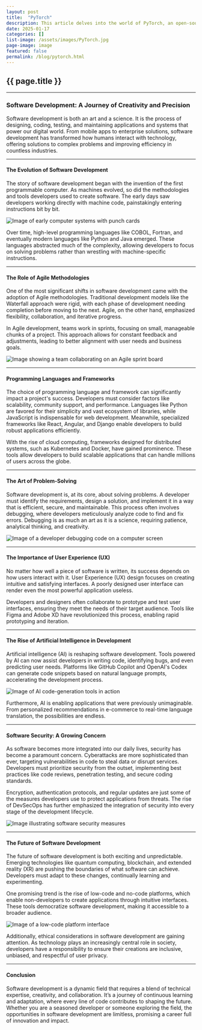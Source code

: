 ```yaml
---
layout: post
title:  "PyTorch"
description: This article delves into the world of PyTorch, an open-source machine learning library for Python. Commended for its flexibility and user-friendly interface, we explore PyTorch’s features, how it compares with other libraries, the practical applications in industries, and how to get started. An essential resource for anyone seeking to utilise Python in the realm of AI and machine learning.
date: 2025-01-17
categories: []
list-image: /assets/images/PyTorch.jpg
page-image: image
featured: false
permalink: /blog/pytorch.html
---
```

## {{ page.title }}
---
### Software Development: A Journey of Creativity and Precision

Software development is both an art and a science. It is the process of designing, coding, testing, and maintaining applications and systems that power our digital world. From mobile apps to enterprise solutions, software development has transformed how humans interact with technology, offering solutions to complex problems and improving efficiency in countless industries.

---

#### The Evolution of Software Development

The story of software development began with the invention of the first programmable computer. As machines evolved, so did the methodologies and tools developers used to create software. The early days saw developers working directly with machine code, painstakingly entering instructions bit by bit.

![Image of early computer systems with punch cards](https://placehold.co/800x400?text=Early+Computer+Systems)

Over time, high-level programming languages like COBOL, Fortran, and eventually modern languages like Python and Java emerged. These languages abstracted much of the complexity, allowing developers to focus on solving problems rather than wrestling with machine-specific instructions.

---

#### The Role of Agile Methodologies

One of the most significant shifts in software development came with the adoption of Agile methodologies. Traditional development models like the Waterfall approach were rigid, with each phase of development needing completion before moving to the next. Agile, on the other hand, emphasized flexibility, collaboration, and iterative progress.

In Agile development, teams work in sprints, focusing on small, manageable chunks of a project. This approach allows for constant feedback and adjustments, leading to better alignment with user needs and business goals.

![Image showing a team collaborating on an Agile sprint board](https://placehold.co/800x400?text=Agile+Sprint+Collaboration)

---

#### Programming Languages and Frameworks

The choice of programming language and framework can significantly impact a project's success. Developers must consider factors like scalability, community support, and performance. Languages like Python are favored for their simplicity and vast ecosystem of libraries, while JavaScript is indispensable for web development. Meanwhile, specialized frameworks like React, Angular, and Django enable developers to build robust applications efficiently.

With the rise of cloud computing, frameworks designed for distributed systems, such as Kubernetes and Docker, have gained prominence. These tools allow developers to build scalable applications that can handle millions of users across the globe.

---

#### The Art of Problem-Solving

Software development is, at its core, about solving problems. A developer must identify the requirements, design a solution, and implement it in a way that is efficient, secure, and maintainable. This process often involves debugging, where developers meticulously analyze code to find and fix errors. Debugging is as much an art as it is a science, requiring patience, analytical thinking, and creativity.

![Image of a developer debugging code on a computer screen](https://placehold.co/800x400?text=Debugging+Code)

---

#### The Importance of User Experience (UX)

No matter how well a piece of software is written, its success depends on how users interact with it. User Experience (UX) design focuses on creating intuitive and satisfying interfaces. A poorly designed user interface can render even the most powerful application useless.

Developers and designers often collaborate to prototype and test user interfaces, ensuring they meet the needs of their target audience. Tools like Figma and Adobe XD have revolutionized this process, enabling rapid prototyping and iteration.

---

#### The Rise of Artificial Intelligence in Development

Artificial intelligence (AI) is reshaping software development. Tools powered by AI can now assist developers in writing code, identifying bugs, and even predicting user needs. Platforms like GitHub Copilot and OpenAI's Codex can generate code snippets based on natural language prompts, accelerating the development process.

![Image of AI code-generation tools in action](https://placehold.co/800x400?text=AI+Code+Generation)

Furthermore, AI is enabling applications that were previously unimaginable. From personalized recommendations in e-commerce to real-time language translation, the possibilities are endless.

---

#### Software Security: A Growing Concern

As software becomes more integrated into our daily lives, security has become a paramount concern. Cyberattacks are more sophisticated than ever, targeting vulnerabilities in code to steal data or disrupt services. Developers must prioritize security from the outset, implementing best practices like code reviews, penetration testing, and secure coding standards.

Encryption, authentication protocols, and regular updates are just some of the measures developers use to protect applications from threats. The rise of DevSecOps has further emphasized the integration of security into every stage of the development lifecycle.

![Image illustrating software security measures](https://placehold.co/800x400?text=Software+Security)

---

#### The Future of Software Development

The future of software development is both exciting and unpredictable. Emerging technologies like quantum computing, blockchain, and extended reality (XR) are pushing the boundaries of what software can achieve. Developers must adapt to these changes, continually learning and experimenting.

One promising trend is the rise of low-code and no-code platforms, which enable non-developers to create applications through intuitive interfaces. These tools democratize software development, making it accessible to a broader audience.

![Image of a low-code platform interface](https://placehold.co/800x400?text=Low-Code+Platform)

Additionally, ethical considerations in software development are gaining attention. As technology plays an increasingly central role in society, developers have a responsibility to ensure their creations are inclusive, unbiased, and respectful of user privacy.

---

#### Conclusion

Software development is a dynamic field that requires a blend of technical expertise, creativity, and collaboration. It’s a journey of continuous learning and adaptation, where every line of code contributes to shaping the future. Whether you are a seasoned developer or someone exploring the field, the opportunities in software development are limitless, promising a career full of innovation and impact.

